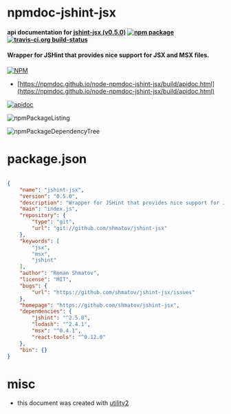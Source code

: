 # npmdoc-jshint-jsx

#### api documentation for  [jshint-jsx (v0.5.0)](https://github.com/shmatov/jshint-jsx)  [![npm package](https://img.shields.io/npm/v/npmdoc-jshint-jsx.svg?style=flat-square)](https://www.npmjs.org/package/npmdoc-jshint-jsx) [![travis-ci.org build-status](https://api.travis-ci.org/npmdoc/node-npmdoc-jshint-jsx.svg)](https://travis-ci.org/npmdoc/node-npmdoc-jshint-jsx)

#### Wrapper for JSHint that provides nice support for JSX and MSX files.

[![NPM](https://nodei.co/npm/jshint-jsx.png?downloads=true&downloadRank=true&stars=true)](https://www.npmjs.com/package/jshint-jsx)

- [https://npmdoc.github.io/node-npmdoc-jshint-jsx/build/apidoc.html](https://npmdoc.github.io/node-npmdoc-jshint-jsx/build/apidoc.html)

[![apidoc](https://npmdoc.github.io/node-npmdoc-jshint-jsx/build/screenCapture.buildCi.browser.%252Ftmp%252Fbuild%252Fapidoc.html.png)](https://npmdoc.github.io/node-npmdoc-jshint-jsx/build/apidoc.html)

![npmPackageListing](https://npmdoc.github.io/node-npmdoc-jshint-jsx/build/screenCapture.npmPackageListing.svg)

![npmPackageDependencyTree](https://npmdoc.github.io/node-npmdoc-jshint-jsx/build/screenCapture.npmPackageDependencyTree.svg)



# package.json

```json

{
    "name": "jshint-jsx",
    "version": "0.5.0",
    "description": "Wrapper for JSHint that provides nice support for JSX and MSX files.",
    "main": "index.js",
    "repository": {
        "type": "git",
        "url": "git://github.com/shmatov/jshint-jsx"
    },
    "keywords": [
        "jsx",
        "msx",
        "jshint"
    ],
    "author": "Roman Shmatov",
    "license": "MIT",
    "bugs": {
        "url": "https://github.com/shmatov/jshint-jsx/issues"
    },
    "homepage": "https://github.com/shmatov/jshint-jsx",
    "dependencies": {
        "jshint": "^2.5.8",
        "lodash": "^2.4.1",
        "msx": "^0.4.1",
        "react-tools": "^0.12.0"
    },
    "bin": {}
}
```



# misc
- this document was created with [utility2](https://github.com/kaizhu256/node-utility2)
